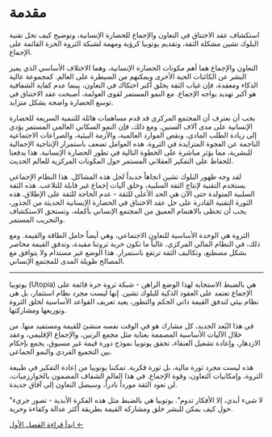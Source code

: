 # مقدمة

استكشاف عقد الاختناق في التعاون والإجماع للحضارة الإنسانية، وتوضيح كيف تحل تقنية البلوك تشين مشكلة الثقة، وتقديم يوتوبيا كرؤية ومهمة لشبكة الثروة الحرة القائمة على الإجماع.

التعاون والإجماع هما أهم مكونات الحضارة الإنسانية، وهما الاختلاف الأساسي الذي يميز البشر عن الكائنات الحية الأخرى ويمكنهم من السيطرة على العالم. كمجموعة عالية الذكاء ومعقدة، فإن غياب الثقة يخلق أكبر احتكاك في التعاون، بينما عدم كفاية الشفافية هو أكبر تهديد يواجه الإجماع. مع النمو المستمر لقوى العولمة، أصبحت عقد الاختناق في توسع الحضارة واضحة بشكل متزايد.

يجب أن نعترف أن المجتمع المركزي قد قدم مساهمات هائلة للتنمية السريعة للحضارة الإنسانية على مدى آلاف السنين. ومع ذلك، فإن النمو السكاني العالمي المستمر يؤدي إلى زيادة الطلب المادي، ونقص الموارد العالمية، والأزمة البيئية، والصراعات الاجتماعية الناجمة عن الفجوة المتزايدة في الثروة. هذه العوامل تضعف باستمرار الإنتاجية الإجمالية للبشرية، مما يؤثر مباشرة على الخطوة التالية في تطور الحضارة الإنسانية. هذا يدفعنا للحفاظ على التفكير العقلاني المستمر حول المكونات المركزية للعالم الحديث.

لقد وجه ظهور البلوك تشين اتجاهاً جديداً لحل هذه المشاكل. هذا النظام الإجماعي يستخدم التقنية لإنتاج الثقة السلبية، وخلق آليات إجماع غير قابلة للتلاعب. هذه الثقة السلبية المتولدة حتى الآن هي الحد الأعلى للثقة - عدم الحاجة للثقة على الإطلاق. هذه الثورة التقنية القادرة على حل عقد الاختناق في الحضارة الإنسانية الحديثة من الجذور، يجب أن تحظى بالاهتمام العميق من المجتمع الإنساني بأكمله، وتستحق الاستكشاف والتجريب المستمر.

الثروة هي الوحدة الأساسية للتعاون الاجتماعي، وهي أيضاً حامل الطاقة والقيمة. ومع ذلك، في النظام المالي المركزي، غالباً ما تكون حرية ثروتنا مقيدة، وتدفق القيمة محاصر بشكل مصطنع، وتكاليف الثقة ترتفع باستمرار. هذا الوضع غير مستدام ولا يتوافق مع المصالح طويلة المدى للمجتمع الإنساني.

---

يوتوبيا (Utopia) هي بالضبط الاستجابة لهذا الوضع الراهن - شبكة ثروة حرة قائمة على الإجماع تعتمد على العقود الذكية للبلوك تشين. إنها ليست مجرد نظام استثمار، بل هي نظام بيئي لتدفق القيمة ذاتي الحكم والتطور، يعيد تعريف القواعد الأساسية لخلق الثروة وتوزيعها ومشاركتها.

في هذا البُعد الجديد، كل مشارك هو في الوقت نفسه منشئ للقيمة ومستفيد منها. من خلال الآليات الأساسية المصممة بعناية مثل مجمع الرنين، والإجماع الإقليمي، وعقد الازدهار، وإعادة تشغيل العنقاء، تحقق يوتوبيا نموذج دورة قيمة غير مسبوق، يجمع بإحكام بين التجميع الفردي والنمو الجماعي.

هذه ليست مجرد ثورة مالية، بل ثورة فكرية. تمكننا يوتوبيا من إعادة التفكير في طبيعة الثروة، وإمكانيات التعاون، وقوة الإجماع. في هذا العالم الشفاف المضمون بالخوارزميات، لن تعود الثقة مورداً نادراً، وسيصل التعاون إلى آفاق جديدة.

"لا شيء أبدي، إلا الأفكار تدوم". يوتوبيا هي بالضبط مثل هذه الفكرة الأبدية - تصور جريء حول كيف يمكن للبشر خلق ومشاركة القيمة بطريقة أكثر عدالة وكفاءة وحرية.

[ابدأ قراءة الفصل الأول ←](/ar/whitepaper/chapter1/)